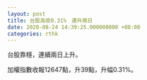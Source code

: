 ```yaml
---
layout: post
title: 台股高收0.31%　連升兩日
date: 2020-08-24 14:39:25.000000000 +08:00
categories: rthk
---
```


台股靠穩，連續兩日上升。

加權指數收報12647點，升39點，升幅0.31%。
